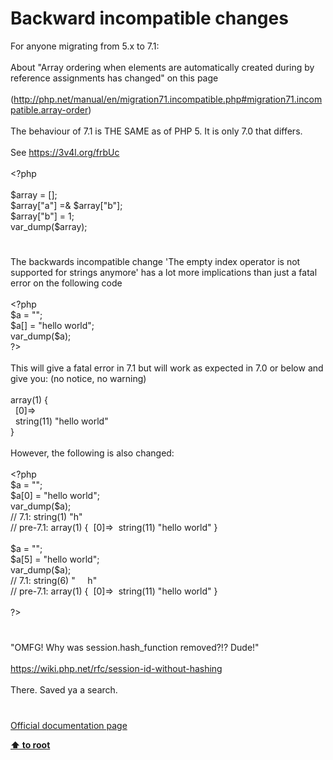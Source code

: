 # Backward incompatible changes




<div class="phpcode"><span class="html">
For anyone migrating from 5.x to 7.1:<br><br>About &quot;Array ordering when elements are automatically created during by reference assignments has changed&quot; on this page<br><br>(<a href="http://php.net/manual/en/migration71.incompatible.php#migration71.incompatible.array-order" rel="nofollow" target="_blank">http://php.net/manual/en/migration71.incompatible.php#migration71.incompatible.array-order</a>)<br><br>The behaviour of 7.1 is THE SAME as of PHP 5. It is only 7.0 that differs.<br><br>See <a href="https://3v4l.org/frbUc" rel="nofollow" target="_blank">https://3v4l.org/frbUc</a><br><br><span class="default">&lt;?php<br><br>$array </span><span class="keyword">= [];<br></span><span class="default">$array</span><span class="keyword">[</span><span class="string">&quot;a&quot;</span><span class="keyword">] =&amp; </span><span class="default">$array</span><span class="keyword">[</span><span class="string">&quot;b&quot;</span><span class="keyword">];<br></span><span class="default">$array</span><span class="keyword">[</span><span class="string">&quot;b&quot;</span><span class="keyword">] = </span><span class="default">1</span><span class="keyword">;<br></span><span class="default">var_dump</span><span class="keyword">(</span><span class="default">$array</span><span class="keyword">);</span>
</span>
</div>
  

#


<div class="phpcode"><span class="html">
The backwards incompatible change &apos;The empty index operator is not supported for strings anymore&apos; has a lot more implications than just a fatal error on the following code<br><br><span class="default">&lt;?php<br>$a </span><span class="keyword">= </span><span class="string">&quot;&quot;</span><span class="keyword">;<br></span><span class="default">$a</span><span class="keyword">[] = </span><span class="string">&quot;hello world&quot;</span><span class="keyword">;<br></span><span class="default">var_dump</span><span class="keyword">(</span><span class="default">$a</span><span class="keyword">);<br></span><span class="default">?&gt;<br></span><br>This will give a fatal error in 7.1 but will work as expected in 7.0 or below and give you: (no notice, no warning)<br><br>array(1) {<br>&#xA0; [0]=&gt;<br>&#xA0; string(11) &quot;hello world&quot;<br>}<br><br>However, the following is also changed:<br><br><span class="default">&lt;?php<br>$a </span><span class="keyword">= </span><span class="string">&quot;&quot;</span><span class="keyword">;<br></span><span class="default">$a</span><span class="keyword">[</span><span class="default">0</span><span class="keyword">] = </span><span class="string">&quot;hello world&quot;</span><span class="keyword">;<br></span><span class="default">var_dump</span><span class="keyword">(</span><span class="default">$a</span><span class="keyword">);<br></span><span class="comment">// 7.1: string(1) &quot;h&quot;<br>// pre-7.1: array(1) {&#xA0; [0]=&gt;&#xA0; string(11) &quot;hello world&quot; }<br><br></span><span class="default">$a </span><span class="keyword">= </span><span class="string">&quot;&quot;</span><span class="keyword">;<br></span><span class="default">$a</span><span class="keyword">[</span><span class="default">5</span><span class="keyword">] = </span><span class="string">&quot;hello world&quot;</span><span class="keyword">;<br></span><span class="default">var_dump</span><span class="keyword">(</span><span class="default">$a</span><span class="keyword">);<br></span><span class="comment">// 7.1: string(6) &quot;&#xA0; &#xA0;&#xA0; h&quot;<br>// pre-7.1: array(1) {&#xA0; [0]=&gt;&#xA0; string(11) &quot;hello world&quot; }<br><br></span><span class="default">?&gt;</span>
</span>
</div>
  

#


<div class="phpcode"><span class="html">
&quot;OMFG! Why was session.hash_function removed?!? Dude!&quot;<br><br><a href="https://wiki.php.net/rfc/session-id-without-hashing" rel="nofollow" target="_blank">https://wiki.php.net/rfc/session-id-without-hashing</a><br><br>There. Saved ya a search.</span>
</div>
  

#

[Official documentation page](https://www.php.net/manual/en/migration71.incompatible.php)

**[⬆ to root](/)**